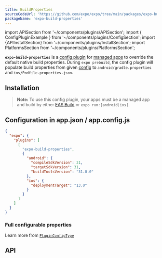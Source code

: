 ```yaml
---
title: BuildProperties
sourceCodeUrl: 'https://github.com/expo/expo/tree/main/packages/expo-build-properties'
packageName: 'expo-build-properties'
---
```


import APISection from '~/components/plugins/APISection';
import { ConfigPluginExample } from '~/components/plugins/ConfigSection';
import {APIInstallSection} from '~/components/plugins/InstallSection';
import PlatformsSection from '~/components/plugins/PlatformsSection';

**`expo-build-properties`** is a [config plugin](../../../guides/config-plugins.md) for [managed apps](../../../introduction/managed-vs-bare.md) to override the default native build properties. During `expo prebuild`, the config plugin will populate build properties from given [config](#configuration-in-appjson--appconfigjs) to `android/gradle.properties` and `ios/Podfile.properties.json`.

<PlatformsSection ios simulator android emulator />

## Installation

> **Note:** To use this config plugin, your apps must be a managed app and build by either [EAS Build](/build/introduction.md) or `expo run:[android|ios]`.

<APIInstallSection hideBareInstructions={true} />

## Configuration in app.json / app.config.js

<ConfigPluginExample>

```json
{
  "expo": {
    "plugins": [
      [
        "expo-build-properties",
        {
          "android": {
            "compileSdkVersion": 31,
            "targetSdkVersion": 31,
            "buildToolsVersion": "31.0.0"
          },
          "ios": {
            "deploymentTarget": "13.0"
          }
        }
      ]
    ]
  }
}
```

</ConfigPluginExample>

### Full configurable properties

Learn more from [`PluginConfigType`](#pluginconfigtype)

## API

<APISection packageName="expo-build-properties" apiName="BuildProperties" />

